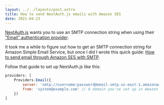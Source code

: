 ```yaml
---
layout: ../../layouts/post.astro
title: How to send NextAuth.js emails with Amazon SES
date: 2021-04-23
---
```


[NextAuth.js](https://next-auth.js.org) wants you to use an SMTP connection string when using their ["Email" authentication provider](https://next-auth.js.org/providers/email).

It took me a while to figure out how to get an SMTP connection string for Amazon Simple Email Service, but once I did I wrote this quick guide: [How to send email through Amazon SES with SMTP](/ses-smtp).

Follow that guide to set up NextAuth.js like this:

```jsx
providers: [
	Providers.Email({
		server: 'smtp://username:password@email-smtp.us-east-1.amazonaws.com:587',
		from: 'system@example.com' // A domain you've set up in Amazon SES' console
	})
]
```
